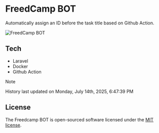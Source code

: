 # FreedCamp BOT

Automatically assign an ID before the task title based on Github Action.

![FreedCamp BOT](https://repository-images.githubusercontent.com/737932867/7d34798b-2680-471c-b089-a78a718d3d6a)

## Tech

- Laravel
- Docker
- Github Action

> [!NOTE]  
> History last updated on Monday, July 14th, 2025, 6:47:39 PM

## License

The Freedcamp BOT is open-sourced software licensed under the [MIT license](https://opensource.org/licenses/MIT).
